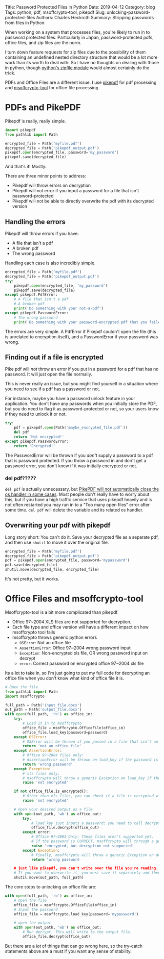 Title: Password Protected Files in Python
Date: 2019-04-12
Category: blog
Tags: python, pdf, msoffcrypto-tool, pikepdf
Slug: unlocking-password-protected-files
Authors: Charles Heckroth
Summary: Stripping passwords from files in Python

When working on a system that processes files, you're likely to run in to password protected files. Particularly in Japan, password-protected pdfs, office files, and zip files are the norm.

I turn down feature requests for zip files due to the possibility of them containing an undefined nested directory structure that would be a lot more work than its worth to deal with. So I have no thoughts on dealing with those in python, though [python's zipfile module](https://docs.python.org/3/library/zipfile.html) would almost certainly do the trick.

PDFs and Office Files are a different issue. I use [pikepdf](https://github.com/pikepdf/pikepdf) for pdf processing and [msoffcrypto-tool](https://github.com/nolze/msoffcrypto-tool) for office file processing.

# PDFs and PikePDF

Pikepdf is really, really simple.

```python
import pikepdf
from pathlib import Path

encrypted_file = Path('myfile.pdf')
decrypted_file = Path('pikepdf_output.pdf')
pikepdf.open(encrypted_file, password='my_password')
pikepdf.save(decrypted_file)
```

And that's it! Mostly.

There are three minor points to address:

- Pikepdf will throw errors on decryption
- Pikepdf will not error if you input a password for a file that isn't password-protected
- Pikepdf will not be able to directly overwrite the pdf with its decrypted version

## Handling the errors

Pikepdf will throw errors if you have:

- A file that isn't a pdf
- A broken pdf
- The wrong password

Handling each case is also incredibly simple.

```python
encrypted_file = Path('myfile.pdf')
decrypted_file = Path('pikepdf_output.pdf')
try:
    pikepdf.open(encrypted_file, 'my_password')
    pikepdf.save(decrypted_file)
except pikepdf.PdfError:
    # A file that isn't a pdf
    # A broken pdf
    print('Do something with your not-a-pdf')
except pikepdf.PasswordError:
    # The wrong password
    print('Do something with your password-encrypted pdf that you failed to decrypt')
```

The errors are very simple. A PdfError if Pikepdf couldn't open the file (this is unrelated to encryption itself), and a PasswordError if your password was wrong.

## Finding out if a file is encrypted

Pike pdf will _not_ throw an error if you put in a password for a pdf that has no password. It will just open the file normally.

This is never really an issue, but you might find yourself in a situation where you need to see if a pdf has a password or not.

For instance, maybe you have a password unlock feature in your application. You don't have any passwords when you initially store the PDF, but you do need to flag it as password-protected or not, so your users know if they need to unlock it or not.

```python
try:
    pdf = pikepdf.open(Path('maybe_encrypted_file.pdf'))
    del pdf
    return 'Not encrypted!'
except pikepdf.PasswordError:
    return 'Encrypted!'
```

The PasswordError will be thrown if you _don't_ supply a password to a pdf that is password protected. If you throw a password in and don't get a password error, you don't know if it was initially encrypted or not.

### del pdf?????

`del pdf` is actually unnecessary, but [PikePDF will not automatically close the os handler in some cases](https://github.com/pikepdf/pikepdf/issues/37). Most people don't really have to worry about this, but if you have a high traffic service that uses pikepdf heavily and is not often restarted you may run in to a "Too many open files" error after some time. `del pdf` will delete the variable and its related os handler.

## Overwriting your pdf with pikepdf

Long story short: You can't do it. Save your decrypted file as a separate pdf, and then use `shutil` to move it over the original file.

```python
encrypted_file = Path('myfile.pdf')
decrypted_file = Path('pikepdf_output.pdf')
pdf = pikepdf.open(encrypted_file, password='mypassword')
pdf.save(decrypted_file)
shutil.move(decrypted_file, encrypted_file)
```

It's not pretty, but it works.

# Office Files and msoffcrypto-tool

Msoffcrypto-tool is a bit more complicated than pikepdf.

- Office 97~2004 XLS files are not supported for decryption.
- Each file type and office version will have a different impact on how msoffcrypto tool fails
- msoffcrypto throws generic python errors
    - `OSError`: Not an office file
    - `AssertionError`: Office 97~2004 wrong password input
    - `Exception`: Non-encrypted xls file, OR wrong password input on decrypt
    - `error`: Correct password on encrypted office 97~2004 xls file
  
Its a lot to take in, so I'm just going to put my full code for decrypting an office file when you don't know what kind of office file it is.

```python
# Open the file
from pathlib import Path
import msoffcrypto

full_path = Path('input_file.docx')
out_path = Path('output_file.docx')
with open(full_path, 'rb') as office_in:
    try:
        # Load it in to msoffcrypto
        office_file = msoffcrypto.OfficeFile(office_in)
        office_file.load_key(password=password)
    except OSError:
        # OSError will be thrown if you passed in a file that isn't an office file
        return 'not an office file'
    except AssertionError:
        # Office 97~2004 files only:
        # AssertionError will be thrown on load_key if the password is wrong
        return 'wrong password'
    except Exception:
        # xls files only:
        # msoffcrypto will throw a generic Exception on load_key if the file isn't encrypted
        raise 'not encrypted'

    if not office_file.is_encrypted():
        # Other than xls files, you can check if a file is encrypted with the .is_encrypted function
        raise 'not encrypted'

    # Open your desired output as a file
    with open(out_path, 'wb') as office_out:
        try:
            # load_key just inputs a password; you need to call decrypt to actually decrypt it.
            office_file.decrypt(office_out)
        except error:
            # Office 97~2003 Only: These files aren't supported yet.
            # If the password is CORRECT, msoffcrypto will through a generic 'error'
            raise 'encrypted, but decryption not supported'
        except Exception:
            # Finally, msoffcrypto will throw a generic Exception on decrypt if the password is wrong
            return 'wrong password

    # just like pikepdf, you can't write over the file you're reading.
    # If you want to overwrite it, you must save it separately and then move it
    shutil.move(out_path, full_path)
```

The core steps to unlocking an office file are:

```python
with open(full_path, 'rb') as office_in:
    # Open the file
    office_file = msoffcrypto.OfficeFile(office_in)
    # Input the password
    office_file = msoffcrypto.load_key(password='mypassword')

    # open the output
    with open(out_path, 'wb') as office_out:
        # Run decrypt. This will write to the output file.
        office_file.decrypt(office_out)
```

But there are a _lot_ of things that can go wrong here, so the try-catch statements above are a must if you want any sense of stability.
